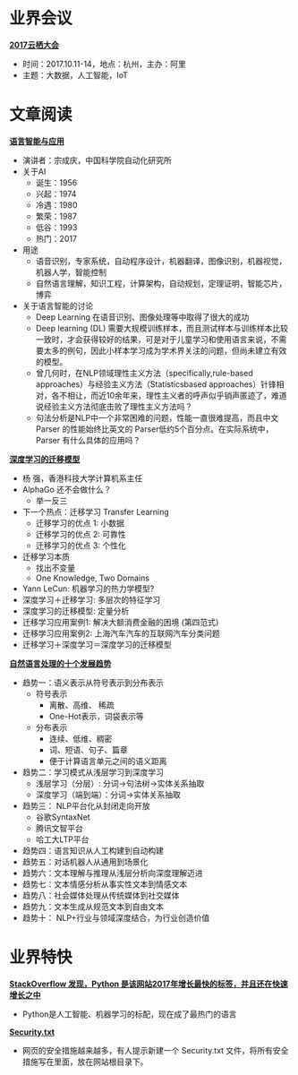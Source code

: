 # 业界会议

[**2017云栖大会**](https://www.oschina.net/osc-aliyun-yunqi/index.html)
* 时间：2017.10.11-14，地点：杭州，主办：阿里
* 主题：大数据，人工智能，IoT


# 文章阅读


[**语言智能与应用**](http://download.csdn.net/meeting/speech_preview/473)
* 演讲者：宗成庆，中国科学院自动化研究所
* 关于AI
   * 诞生：1956
   * 兴起：1974
   * 冷遇：1980
   * 繁荣：1987
   * 低谷：1993
   * 热门：2017
* 用途
   * 语音识别，专家系统，自动程序设计，机器翻译，图像识别，机器视觉，机器人学，智能控制
   * 自然语言理解，知识工程，计算架构，自动规划，定理证明，智能芯片，博弈
* 关于语言智能的讨论
   * Deep Learning 在语音识别、图像处理等中取得了很大的成功
   * Deep learning (DL) 需要大规模训练样本，而且测试样本与训练样本比较一致时，才会获得较好的结果，可是对于儿童学习和使用语言来说，不需要太多的例句，因此小样本学习成为学术界关注的问题，但尚未建立有效的模型。
   * 曾几何时，在NLP领域理性主义方法（specifically,rule-based approaches）与经验主义方法（Statisticsbased approaches）针锋相对，各不相让，而近10余年来，理性主义者的呼声似乎销声匿迹了，难道说经验主义方法彻底击败了理性主义方法吗？
   * 句法分析是NLP中一个非常困难的问题，性能一直很难提高，而且中文 Parser 的性能始终比英文的 Parser低约5个百分点。在实际系统中， Parser 有什么具体的应用吗？


[**深度学习的迁移模型**](http://download.csdn.net/meeting/speech_preview/456)
* 杨 强，香港科技大学计算机系主任
* AlphaGo 还不会做什么？
   * 举一反三
* 下一个热点：迁移学习 Transfer Learning
   * 迁移学习的优点 1: 小数据
   * 迁移学习的优点 2: 可靠性
   * 迁移学习的优点 3: 个性化
* 迁移学习本质 
   * 找出不变量
   * One Knowledge, Two Domains
* Yann LeCun: 机器学习的热力学模型?
* 深度学习＋迁移学习: 多层次的特征学习
* 深度学习的迁移模型: 定量分析
* 迁移学习应用案例1: 解决大额消费金融的困境 (第四范式）
* 迁移学习应用案例2: 上海汽车汽车的互联网汽车分类问题
* 迁移学习＋深度学习＝深度学习的迁移模型


[**自然语言处理的十个发展趋势**](http://download.csdn.net/meeting/speech_preview/461)
* 趋势一：语义表示从符号表示到分布表示
   * 符号表示
      * 离散、高维、 稀疏
      * One-Hot表示，词袋表示等
   * 分布表示
      * 连续、低维、稠密
      * 词、短语、句子、篇章
      * 便于计算语言单元之间的语义距离
* 趋势二：学习模式从浅层学习到深度学习
   * 浅层学习（分层）: 分词->句法树->实体关系抽取
   * 深度学习（端到端）：分词->实体关系抽取
* 趋势三： NLP平台化从封闭走向开放
   * 谷歌SyntaxNet
   * 腾讯文智平台
   * 哈工大LTP平台
* 趋势四：语言知识从人工构建到自动构建
* 趋势五：对话机器人从通用到场景化
* 趋势六：文本理解与推理从浅层分析向深度理解迈进
* 趋势七：文本情感分析从事实性文本到情感文本
* 趋势八：社会媒体处理从传统媒体到社交媒体
* 趋势九：文本生成从规范文本到自由文本
* 趋势十： NLP+行业与领域深度结合，为行业创造价值


# 业界特快


[**StackOverflow 发现，Python 是该网站2017年增长最快的标签，并且还在快速增长之中**](https://stackoverflow.blog/2017/09/06/incredible-growth-python/)
* Python是人工智能、机器学习的标配，现在成了最热门的语言


[**Security.txt**](https://github.com/EdOverflow/security-txt)
* 网页的安全措施越来越多，有人提示新建一个 Security.txt 文件，将所有安全措施写在里面，放在网站根目录下。

